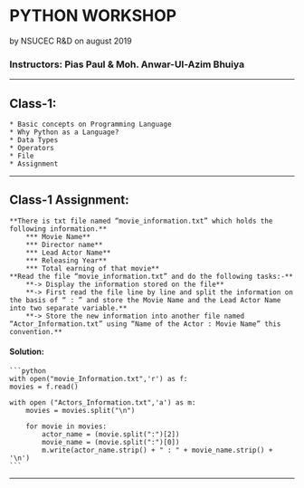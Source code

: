 # PYTHON WORKSHOP 
by NSUCEC R&D on august 2019


### Instructors: Pias Paul & Moh. Anwar-Ul-Azim Bhuiya
***



## Class-1:

    * Basic concepts on Programming Language
    * Why Python as a Language?
    * Data Types
    * Operators
    * File
    * Assignment

***


## Class-1 Assignment:

    **There is txt file named “movie_information.txt” which holds the following information.**
        *** Movie Name**
        *** Director name**
        *** Lead Actor Name**
        *** Releasing Year**
        *** Total earning of that movie**
    **Read the file “movie_information.txt” and do the following tasks:-**
        **-> Display the information stored on the file**
        **-> First read the file line by line and split the information on the basis of “ : ” and store the Movie Name and the Lead Actor Name into two separate variable.**
        **-> Store the new information into another file named “Actor_Information.txt” using “Name of the Actor : Movie Name” this convention.**

#### Solution:

    ```python
    with open("movie_Information.txt",'r') as f:
    movies = f.read()

    with open ("Actors_Information.txt",'a') as m:
        movies = movies.split("\n")

        for movie in movies:
            actor_name = (movie.split(":")[2])
            movie_name = (movie.split(":")[0])
            m.write(actor_name.strip() + " : " + movie_name.strip() + '\n')
    ```

***


